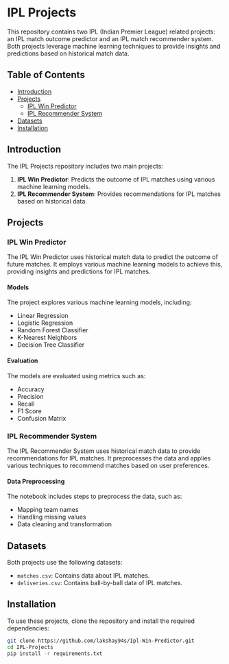 # IPL Projects

This repository contains two IPL (Indian Premier League) related projects: an IPL match outcome predictor and an IPL match recommender system. Both projects leverage machine learning techniques to provide 
insights and predictions based on historical match data.

## Table of Contents
- [Introduction](#introduction)
- [Projects](#projects)
  - [IPL Win Predictor](#ipl-win-predictor)
  - [IPL Recommender System](#ipl-recommender-system)
- [Datasets](#datasets)
- [Installation](#installation)

## Introduction

The IPL Projects repository includes two main projects:

1. **IPL Win Predictor**: Predicts the outcome of IPL matches using various machine learning models.
2. **IPL Recommender System**: Provides recommendations for IPL matches based on historical data.

## Projects

### IPL Win Predictor

The IPL Win Predictor uses historical match data to predict the outcome of future matches. It employs various machine learning models to achieve this, providing insights and predictions for IPL matches.

#### Models

The project explores various machine learning models, including:
- Linear Regression
- Logistic Regression
- Random Forest Classifier
- K-Nearest Neighbors
- Decision Tree Classifier

#### Evaluation

The models are evaluated using metrics such as:
- Accuracy
- Precision
- Recall
- F1 Score
- Confusion Matrix

### IPL Recommender System

The IPL Recommender System uses historical match data to provide recommendations for IPL matches. It preprocesses the data and applies various techniques to recommend matches based on user preferences.

#### Data Preprocessing

The notebook includes steps to preprocess the data, such as:
- Mapping team names
- Handling missing values
- Data cleaning and transformation

## Datasets

Both projects use the following datasets:
- `matches.csv`: Contains data about IPL matches.
- `deliveries.csv`: Contains ball-by-ball data of IPL matches.

## Installation

To use these projects, clone the repository and install the required dependencies:

```bash
git clone https://github.com/lakshay94s/Ipl-Win-Predictor.git
cd IPL-Projects
pip install -r requirements.txt
